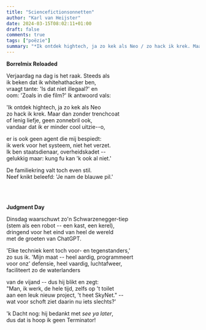 ```yaml
---
title: "Sciencefictionsonnetten"
author: "Karl van Heijster"
date: 2024-03-15T08:02:11+01:00
draft: false
comments: true
tags: ["poëzie"]
summary: "*Ik ontdek hightech, ja zo kek als Neo / zo hack ik krek. Maar dan zonder trenchcoat / of lenig liefje, geen zonnebril ook, / vandaar dat ik er minder cool uitzie--o.*"
---
```


**Borrelmix Reloaded**


Verjaardag na dag is het raak. Steeds als
<br>
ik beken dat ik whitehathacker ben,
<br>
vraagt tante: 'Is dat niet illegaal?' en
<br>
oom: 'Zoals in die film?' Ik antwoord vals:


'Ik ontdek hightech, ja zo kek als Neo
<br>
zo hack ik krek. Maar dan zonder trenchcoat
<br>
of lenig liefje, geen zonnebril ook,
<br>
vandaar dat ik er minder cool uitzie--o,


er is ook geen agent die mij bespiedt:
<br>
ik werk voor het systeem, niet het verzet.
<br>
Ik ben staatsdienaar, overheidskadet --
<br>
gelukkig maar: kung fu kan 'k ook al niet.'


De familiekring valt toch even stil.
<br>
Neef knikt beleefd: 'Je nam de blauwe pil.'


<br>
<br>


**Judgment Day**


Dinsdag waarschuwt zo'n Schwarzenegger-tiep
<br>
(stem als een robot -- een kast, een kerel),
<br>
dringend voor het eind van heel de wereld
<br>
met de groeten van ChatGPT.


'Elke techniek kent toch voor- en tegenstanders,'
<br>
zo sus ik. 'Mijn maat -- heel aardig, programmeert 
<br>
voor onz' defensie, heel vaardig, luchtafweer,
<br>
faciliteert zo de waterlanders


van de vijand -- dus hij blikt en zegt:
<br>
"Man, ik werk, de hele tijd, zelfs op 't toilet
<br>
aan een leuk nieuw project, 't heet SkyNet." --
<br>
wat voor schoft ziet daarin nu iets slechts?'


'k Dacht nog: hij bedankt met *see ya later*,
<br>
dus dat is hoop ik geen Terminator!
